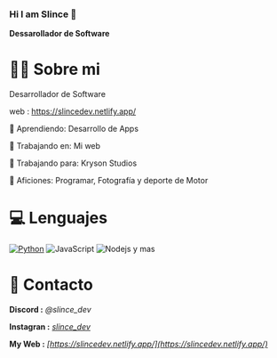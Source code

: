 ### Hi I am Slince 👋

**Dessarollador de Software**

# 🧑‍💻 Sobre mi 

Desarrollador de Software

web : https://slincedev.netlify.app/

🎈 Aprendiendo: Desarrollo de Apps

🔨 Trabajando en: Mi web

💼 Trabajando para: Kryson Studios

🎉 Aficiones: Programar, Fotografía y deporte de Motor

# 💻 Lenguajes 

<a href="https://www.python.org"><img alt="Python" src="https://img.shields.io/badge/Python-14354C?style=for-the-badge&logo=python&logoColor=white"></a>
<a herf = "https://github.com/SlinceDev" a>![JavaScript](https://img.shields.io/badge/javascript-%23323330.svg?style=for-the-badge&logo=javascript&logoColor=%23F7DF1E)</a>
<img alt="Nodejs" src="https://img.shields.io/badge/-Nodejs-43853d?style=flat-square&logo=Node.js&logoColor=white" /></a> y mas





# 📩 Contacto

**Discord :**  *@slince_dev*

**Instagran :**  *[slince_dev](https://www.instagram.com/slince_dev/)*

**My Web :**  *[https://slincedev.netlify.app/](https://slincedev.netlify.app/)*

